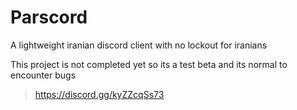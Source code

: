 # Parscord
A lightweight iranian discord client with no lockout for iranians

This project is not completed yet so its a test beta and its normal to encounter bugs

> https://discord.gg/kyZZcqSs73
